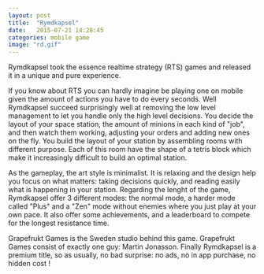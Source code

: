 ```yaml
---
layout: post
title:  "Rymdkapsel"
date:   2015-07-21 14:28:45
categories: mobile game
image: "rd.gif"
---
```

Rymdkapsel took the essence realtime strategy (RTS) games and released it in a unique and pure experience.<!--more-->

If you know about RTS you can hardly imagine be playing one on mobile given the amount of actions you have to do every seconds. Well Rymdkapsel succeed surprisingly well at removing the low level management to let you handle only the high level decisions. You decide the layout of your space station, the amount of minions in each kind of "job", and then watch them working, adjusting your orders and adding new ones on the fly. You build the layout of your station by assembling rooms with different purpose. Each of this room have the shape of a tetris block which make it increasingly difficult to build an optimal station.

As the gameplay, the art style is minimalist. It is relaxing and the design help you focus on what matters: taking decisions quickly, and reading easily what is happening in your station. Regarding the lenght of the game, Rymdkapsel offer 3 different modes: the normal mode, a harder mode called "Plus" and a "Zen" mode without enemies where you just play at your own pace. It also offer some achievements, and a leaderboard to compete for the longest resistance time.

Grapefrukt Games is the Sweden studio behind this game. Grapefrukt Games consist of exactly one guy: Martin Jonasson. Finally Rymdkapsel is a premium title, so as usually, no bad surprise: no ads, no in app purchase, no hidden cost !